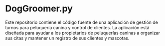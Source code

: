 # DogGroomer.py
Este repositorio contiene el código fuente de una aplicación de gestión de turnos para peluquería canina y control de clientes. La aplicación está diseñada para ayudar a los propietarios de peluquerías caninas a organizar sus citas y mantener un registro de sus clientes y mascotas. 

